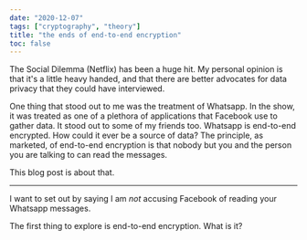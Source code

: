 ```yaml
---
date: "2020-12-07"
tags: ["cryptography", "theory"]
title: "the ends of end-to-end encryption"
toc: false
---
```




The Social Dilemma (Netflix) has been a huge hit. My personal opinion is that it's a little heavy handed, and that there are better advocates for data privacy that they could have interviewed.

One thing that stood out to me was the treatment of Whatsapp. In the show, it was treated as one of a plethora of applications that Facebook use to gather data. It stood out to some of my friends too. Whatsapp is end-to-end encrypted. How could it ever be a source of data? The principle, as marketed, of end-to-end encryption is that nobody but you and the person you are talking to can read the messages. 

This blog post is about that. 

---

I want to set out by saying I am _not_ accusing Facebook of reading your Whatsapp messages.

The first thing to explore is end-to-end encryption. What is it?

